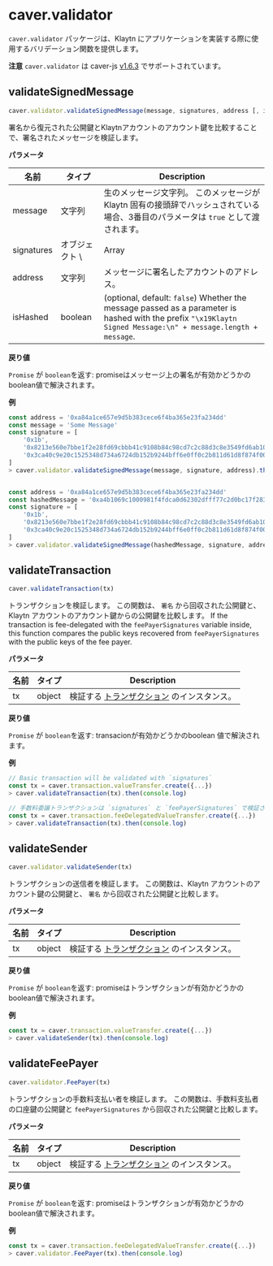 # caver.validator

`caver.validator` パッケージは、Klaytn にアプリケーションを実装する際に使用するバリデーション関数を提供します。

**注意** `caver.validator` は caver-js [v1.6.3](https://www.npmjs.com/package/caver-js/v/1.6.3) でサポートされています。

## validateSignedMessage <a href="#validatesignedmessage" id="validatesignedmessage"></a>

```javascript
caver.validator.validateSignedMessage(message, signatures, address [, isHashed])
```

署名から復元された公開鍵とKlaytnアカウントのアカウント鍵を比較することで、署名されたメッセージを検証します。

**パラメータ**

| 名前         | タイプ       | Description                                                                                                                                                                                                            |
| ---------- | --------- | ---------------------------------------------------------------------------------------------------------------------------------------------------------------------------------------------------------------------- |
| message    | 文字列       | 生のメッセージ文字列。 このメッセージが Klaytn 固有の接頭辞でハッシュされている場合、3番目のパラメータは `true` として渡されます。                                                                                                                                             |
| signatures | オブジェクト \ | Array | An object in the format of `{ v, r, s }`, an instance of `SignatureData`, or an array of `SignatureData`. '\[ v, r, s ]' または '\[\[ v, r, s ]]' 配列はパラメータとして渡すこともできます。 そしてこの場合、内部的に `SignatureData` 型に変換されます。 |
| address    | 文字列       | メッセージに署名したアカウントのアドレス。                                                                                                                                                                                                  |
| isHashed   | boolean   | (optional, default: `false`) Whether the message passed as a parameter is hashed with the prefix `"\x19Klaytn Signed Message:\n" + message.length + message`.                                                        |

**戻り値**

`Promise` が `boolean`を返す: promiseはメッセージ上の署名が有効かどうかのboolean値で解決されます。

**例**

```javascript
const address = '0xa84a1ce657e9d5b383cece6f4ba365e23fa234dd'
const message = 'Some Message'
const signature = [
    '0x1b',
    '0x8213e560e7bbe1f2e28fd69cbbb41c9108b84c98cd7c2c88d3c8e3549fd6ab10',
    '0x3ca40c9e20c1525348d734a6724db152b9244bff6e0ff0c2b811d61d8f874f00',
]
> caver.validator.validateSignedMessage(message, signature, address).then(console.log)


const address = '0xa84a1ce657e9d5b383cece6f4ba365e23fa234dd'
const hashedMessage = '0xa4b1069c1000981f4fdca0d62302dfff77c2d0bc17f283d961e2dc5961105b18'
const signature = [
    '0x1b',
    '0x8213e560e7bbe1f2e28fd69cbbb41c9108b84c98cd7c2c88d3c8e3549fd6ab10',
    '0x3ca40c9e20c1525348d734a6724db152b9244bff6e0ff0c2b811d61d8f874f00',
]
> caver.validator.validateSignedMessage(hashedMessage, signature, address, true).then(console.log)
```

## validateTransaction <a href="#validatetransaction" id="validatetransaction"></a>

```javascript
caver.validateTransaction(tx)
```

トランザクションを検証します。 この関数は、 `署名` から回収された公開鍵と、Klaytn アカウントのアカウント鍵からの公開鍵を比較します。 If the transaction is fee-delegated with the `feePayerSignatures` variable inside, this function compares the public keys recovered from `feePayerSignatures` with the public keys of the fee payer.

**パラメータ**

| 名前 | タイプ    | Description                                        |
| -- | ------ | -------------------------------------------------- |
| tx | object | 検証する [トランザクション](caver.transaction/#class) のインスタンス。 |

**戻り値**

`Promise` が `boolean`を返す: transacionが有効かどうかのboolean 値で解決されます。

**例**

```javascript
// Basic transaction will be validated with `signatures`
const tx = caver.transaction.valueTransfer.create({...})
> caver.validateTransaction(tx).then(console.log)

// 手数料委譲トランザクションは `signatures` と `feePayerSignatures` で検証されます。
const tx = caver.transaction.feeDelegatedValueTransfer.create({...})
> caver.validateTransaction(tx).then(console.log)
```

## validateSender <a href="#validatesender" id="validatesender"></a>

```javascript
caver.validator.validateSender(tx)
```

トランザクションの送信者を検証します。 この関数は、Klaytn アカウントのアカウント鍵の公開鍵と、 `署名` から回収された公開鍵と比較します。

**パラメータ**

| 名前 | タイプ    | Description                                        |
| -- | ------ | -------------------------------------------------- |
| tx | object | 検証する [トランザクション](caver.transaction/#class) のインスタンス。 |

**戻り値**

`Promise` が `boolean`を返す: promiseはトランザクションが有効かどうかのboolean値で解決されます。

**例**

```javascript
const tx = caver.transaction.valueTransfer.create({...})
> caver.validateSender(tx).then(console.log)
```

## validateFeePayer <a href="#validatefeepayer" id="validatefeepayer"></a>

```javascript
caver.validator.FeePayer(tx)
```

トランザクションの手数料支払い者を検証します。 この関数は、手数料支払者の口座鍵の公開鍵と `feePayerSignatures` から回収された公開鍵と比較します。

**パラメータ**

| 名前 | タイプ    | Description                                        |
| -- | ------ | -------------------------------------------------- |
| tx | object | 検証する [トランザクション](caver.transaction/#class) のインスタンス。 |

**戻り値**

`Promise` が `boolean`を返す: promiseはトランザクションが有効かどうかのboolean値で解決されます。

**例**

```javascript
const tx = caver.transaction.feeDelegatedValueTransfer.create({...})
> caver.validator.FeePayer(tx).then(console.log)
```
